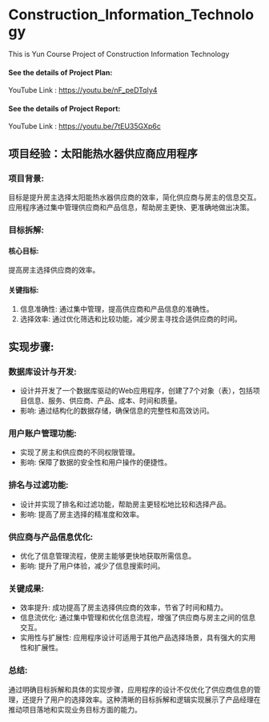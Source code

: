 # Construction_Information_Technology
This is Yun Course Project of Construction Information Technology 

#### See the details of Project Plan:

YouTube Link : https://youtu.be/nF_peDTqIy4

#### See the details of Project Report:

YouTube Link : https://youtu.be/7tEU35GXp6c


## 项目经验：太阳能热水器供应商应用程序

### 项目背景: 
目标是提升房主选择太阳能热水器供应商的效率，简化供应商与房主的信息交互。应用程序通过集中管理供应商和产品信息，帮助房主更快、更准确地做出决策。

### 目标拆解:

#### 核心目标: 
提高房主选择供应商的效率。

#### 关键指标:
1. 信息准确性: 通过集中管理，提高供应商和产品信息的准确性。
2. 选择效率: 通过优化筛选和比较功能，减少房主寻找合适供应商的时间。

## 实现步骤:

### 数据库设计与开发:

+ 设计并开发了一个数据库驱动的Web应用程序，创建了7个对象（表），包括项目信息、服务、供应商、产品、成本、时间和质量。
+ 影响: 通过结构化的数据存储，确保信息的完整性和高效访问。

### 用户账户管理功能:

+ 实现了房主和供应商的不同权限管理。
+ 影响: 保障了数据的安全性和用户操作的便捷性。

### 排名与过滤功能:

+ 设计并实现了排名和过滤功能，帮助房主更轻松地比较和选择产品。
+ 影响: 提高了房主选择的精准度和效率。

### 供应商与产品信息优化:

+ 优化了信息管理流程，使房主能够更快地获取所需信息。
+ 影响: 提升了用户体验，减少了信息搜索时间。

### 关键成果:

+ 效率提升: 成功提高了房主选择供应商的效率，节省了时间和精力。
+ 信息流优化: 通过集中管理和优化信息流程，增强了供应商与房主之间的信息交互。
+ 实用性与扩展性: 应用程序设计可适用于其他产品选择场景，具有强大的实用性和扩展性。

### 总结: 
通过明确目标拆解和具体的实现步骤，应用程序的设计不仅优化了供应商信息的管理，还提升了用户的选择效率。这种清晰的目标拆解和逻辑实现展示了产品经理在推动项目落地和实现业务目标方面的能力。


